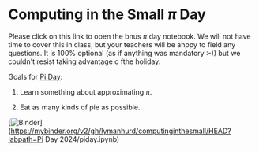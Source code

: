 # Computing in the Small $\pi$ Day
Please click on this link to open the bnus $\pi$ day notebook.  We will not have time to cover this in class, but your teachers will be ahppy to field any questions.  It is 100% optional (as if anything was mandatory :-)) but we couldn't resist taking advantage o fthe holiday.

Goals for [Pi Day](https://www.piday.org/):

1. Learn something about approximating $\pi$.

1. Eat as many kinds of pie as possible.

[![Binder](https://mybinder.org/badge_logo.svg)](https://mybinder.org/v2/gh/lymanhurd/computinginthesmall/HEAD?labpath=Pi Day 2024/piday.ipynb)
